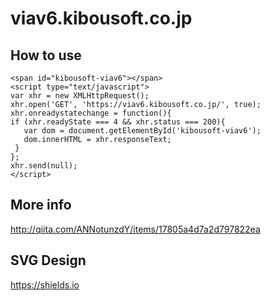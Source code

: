 # viav6.kibousoft.co.jp

## How to use

```
<span id="kibousoft-viav6"></span>
<script type="text/javascript">
var xhr = new XMLHttpRequest();
xhr.open('GET', 'https://viav6.kibousoft.co.jp/', true);
xhr.onreadystatechange = function(){
if (xhr.readyState === 4 && xhr.status === 200){
   var dom = document.getElementById('kibousoft-viav6');
   dom.innerHTML = xhr.responseText;
 }
};
xhr.send(null);
</script>
```

## More info

http://qiita.com/ANNotunzdY/items/17805a4d7a2d797822ea


## SVG Design

https://shields.io
